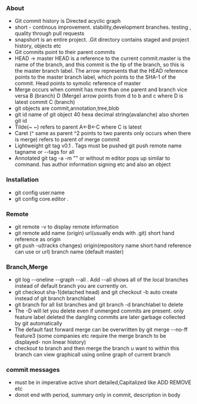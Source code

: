 ### About
- Git commit history is Directed acyclic graph
- short - continous improvement. stability,development branches. testing , quality through pull requests
- snapshort is an entire project. .Git directory contains staged and project history, objects etc
- Git commits point to their parent commits
- HEAD -> master
HEAD is a reference to the current commit.master is the name of the branch, and this
commit is the tip of the branch, so this is the master branch label. The arrow represents that
the HEAD reference points to the master branch label, which points to the SHA-1 of the
commit. Head points to symolic reference of master
- Merge occurs when commit has more than one parent and branch vice versa 
B (branch)
           D (Merge)  arrow points from d to b and c where D is latest commit
C (branch)
- git objects are commit,annotation,tree,blob
- git id name of git object 40 hexa decimal string(avalanche) also shorten git id
- Tilde(~ ~) refers to parent A<-B<-C where C is latest
- Caret (^ same as parent ^2 points to two parents only occurs when there is merge) refers to parent of merge commit
- Lightweight git tag v0.1 . Tags must be pushed git push remote name  tagname or --tags for all
- Annotated git tag -a -m "" or without m editor pops up similar to command. has author information signing etc and also an object

### Installation
- git config user.name 
- git config core.editor .

### Remote
- git remote -v to display remote information
- git remote add name (origin) url(usually ends with .git) short hand reference as origin
- git push -u(tracks changes) origin(repository name short hand reference can use or url) branch name (default master) 

### Branch,Merge
- git log --oneline --graph --all . Add --all shows all of the local branches instead of default branch you are currently on.
- git checkout sha-1(detached head) and git checkout -b auto create instead of git branch branchlabel 
- git branch for all list branches and git branch -d branchlabel to delete
- The -D will let you delete even if unmerged commits are present. only feature label deleted the dangling commits are later garbage collected by git automatically
- The default fast forward merge can be overwritten by git merge --no-ff feature3 (some companies etc require the merge branch to be displayed- non linear history)
- checkout to branch and then merge the branch u want to within this branch can view graphicall using online graph of current branch

### commit messages
- must be in imperative active short detailed,Capitalized like ADD REMOVE etc
- donot end with period, summary only in commit, description in body

